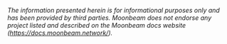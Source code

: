 *The information presented herein is for informational purposes only and has been provided by third parties. Moonbeam does not endorse any project listed and described on the Moonbeam docs website (https://docs.moonbeam.network/).*